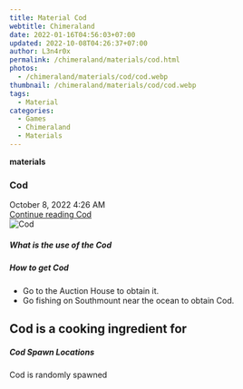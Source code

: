 ```yaml
---
title: Material Cod
webtitle: Chimeraland
date: 2022-01-16T04:56:03+07:00
updated: 2022-10-08T04:26:37+07:00
author: L3n4r0x
permalink: /chimeraland/materials/cod.html
photos:
  - /chimeraland/materials/cod/cod.webp
thumbnail: /chimeraland/materials/cod/cod.webp
tags:
  - Material
categories:
  - Games
  - Chimeraland
  - Materials
---
```


<section id="bootstrap-wrapper">
  <link
    rel="stylesheet"
    href="https://cdn.statically.io/gh/dimaslanjaka/Web-Manajemen/40ac3225/css/bootstrap-4.5-wrapper.css"
  />
  <div
    class="row g-0 border rounded overflow-hidden flex-md-row mb-4 shadow-sm position-relative"
  >
    <div class="col p-4 d-flex flex-column position-static">
      <strong class="d-inline-block mb-2 text-success">materials</strong>
      <h3 class="mb-0">Cod</h3>
      <div class="mb-1 text-muted">October 8, 2022 4:26 AM</div>
      <a href="#" class="stretched-link d-none">Continue reading Cod</a>
    </div>
    <div class="col-auto d-none d-lg-block">
      <img src="/chimeraland/materials/cod/cod.webp" alt="Cod" />
    </div>
  </div>
  <div class="row">
    <div class="col-lg-6 col-12 mb-2">
      <div class="card">
        <div class="card-body">
          <h5 class="card-title">What is the use of the Cod</h5>
          <div class="card-text"><ul></ul></div>
        </div>
      </div>
    </div>
    <div class="col-lg-6 col-12 mb-2">
      <div class="card">
        <div class="card-body">
          <h5 class="card-title">How to get Cod</h5>
          <div class="card-text">
            <ul>
              <li>Go to the Auction House to obtain it.</li>
              <li>Go fishing on Southmount near the ocean to obtain Cod.</li>
            </ul>
          </div>
        </div>
      </div>
    </div>
    <div class="col-lg-6 col-12 mb-2">
      <h2 id="cookable">Cod is a cooking ingredient for</h2>
    </div>
    <div class="col-12 mb-2">
      <h5>Cod Spawn Locations</h5>
      <p>Cod is randomly spawned</p>
    </div>
  </div>
</section>